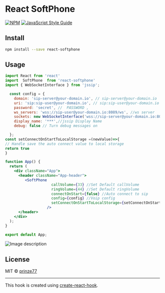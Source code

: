 # React SoftPhone

>

[![NPM](https://img.shields.io/npm/v/tmp.svg)](https://www.npmjs.com/package/tmp) [![JavaScript Style Guide](https://img.shields.io/badge/code_style-standard-brightgreen.svg)](https://standardjs.com)

## Install

```bash
npm install --save react-softphone
```

## Usage

```jsx
import React from 'react'
import  SoftPhone  from 'react-softphone'
import { WebSocketInterface } from 'jssip';

  const config = {
    domain: 'sip-server@your-domain.io', // sip-server@your-domain.io
    uri: 'sip:sip-user@your-domain.io', // sip:sip-user@your-domain.io
    password: 'secret', //  PASSWORD ,
    ws_servers: 'wss://sip-user@your-domain.io:8089/ws', //ws server
    sockets: new WebSocketInterface('wss://sip-server@your-domain.io:8089/ws'),
    display_name: '***',//jssip Display Name
    debug: false // Turn debug messages on

  };
const setConnectOnStartToLocalStorage =(newValue)=>{
// Handle save the auto connect value to local storage
return true
}

function App() {
  return (
    <div className="App">
      <header className="App-header">
         <SoftPhone
                     callVolume={33} //Set Default callVolume
                     ringVolume={44} //Set Default ringVolume
                     connectOnStart={false} //Auto connect to sip
                     config={config} //Voip config
                     setConnectOnStartToLocalStorage={setConnectOnStartToLocalStorage} // Callback function
                   />
      </header>
    </div>
  );
}

export default App;

```

![Image description](https://i.ibb.co/CbWvM2b/php-WKf-Uq-AAM.jpg)


## License

MIT © [prinze77](https://github.com/prinze77)

---

This hook is created using [create-react-hook](https://github.com/hermanya/create-react-hook).
